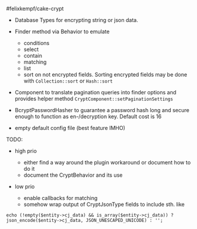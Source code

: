 #felixkempf/cake-crypt

- Database Types for encrypting string or json data.
- Finder method via Behavior to emulate
  - conditions
  - select
  - contain
  - matching
  - list
  - sort on not encrypted fields. Sorting encrypted fields may be done with `Collection::sort` or `Hash::sort`

- Component to translate pagination queries into finder options and provides helper method `CryptComponent::setPaginationSettings`
- BcryptPasswordHasher to guarantee a password hash long and secure enough to function as en-/decryption key. Default cost is 16
- empty default config file (best feature IMHO)


TODO:
- high prio
  - either find a way around the plugin workaround or document how to do it
  - document the CryptBehavior and its use

- low prio
  - enable callbacks for matching
  - somehow wrap output of CryptJsonType fields to include sth. like

`echo (!empty($entity->cj_data) && is_array($entity->cj_data)) ? json_encode($entity->cj_data, JSON_UNESCAPED_UNICODE) : '';`
